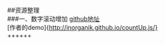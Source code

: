 ##资源整理		
###一、数字滚动增加
[github地址](https://github.com/inorganik/countUp.js)		
[作者的demo]{http://inorganik.github.io/countUp.js/}		
++++++